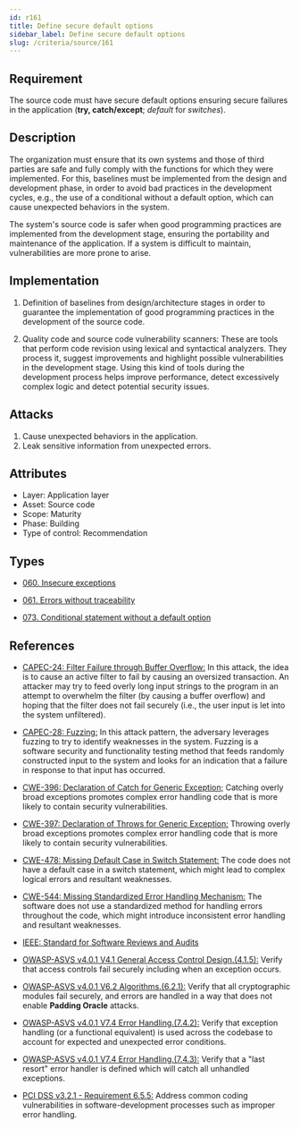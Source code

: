 ```yaml
---
id: r161
title: Define secure default options
sidebar_label: Define secure default options
slug: /criteria/source/161
---
```


## Requirement

The source code must have secure default options
ensuring secure failures in the application
(**try, catch/except**; *default* for *switches*).

## Description

The organization must ensure that its own systems and those of third parties
are safe and fully comply with the functions for which they were implemented.
For this, baselines must be implemented from the design and development phase,
in order to avoid bad practices in the development cycles,
e.g., the use of a conditional without a default option,
which can cause unexpected behaviors in the system.

The system's source code is safer when good programming practices are
implemented from the development stage,
ensuring the portability and maintenance of the application.
If a system is difficult to maintain,
vulnerabilities are more prone to arise.

## Implementation

1. Definition of baselines from design/architecture stages
in order to guarantee the implementation of good programming practices
in the development of the source code.

2. Quality code and source code vulnerability scanners:
These are tools that perform code revision using lexical and syntactical
analyzers. They process it, suggest improvements and highlight possible
vulnerabilities in the development stage.
Using this kind of tools during the development process
helps improve performance, detect excessively complex logic
and detect potential security issues.

## Attacks

1. Cause unexpected behaviors in the application.
2. Leak sensitive information from unexpected errors.

## Attributes

- Layer: Application layer
- Asset: Source code
- Scope: Maturity
- Phase: Building
- Type of control: Recommendation

## Types

- [060. Insecure exceptions](https://fluidattacks.com/products/rules/findings/060/)

- [061. Errors without traceability](https://fluidattacks.com/products/rules/findings/061/)

- [073. Conditional statement without a default option](https://fluidattacks.com/products/rules/findings/073/)

## References

- [CAPEC-24: Filter Failure through Buffer Overflow:](http://capec.mitre.org/data/definitions/24.html)
In this attack, the idea is to cause an active filter to fail by causing an
oversized transaction.
An attacker may try to feed overly long input strings to the program in an
attempt to overwhelm the filter (by causing a buffer overflow) and hoping that
the filter does not fail securely
(i.e., the user input is let into the system unfiltered).

- [CAPEC-28: Fuzzing:](http://capec.mitre.org/data/definitions/28.html)
In this attack pattern, the adversary leverages fuzzing to try to identify
weaknesses in the system.
Fuzzing is a software security and functionality testing method that feeds
randomly constructed input to the system and looks for an indication that a
failure in response to that input has occurred.

- [CWE-396: Declaration of Catch for Generic Exception;](https://cwe.mitre.org/data/definitions/396.html)
Catching overly broad exceptions promotes complex error handling code that is
more likely to contain security vulnerabilities.

- [CWE-397: Declaration of Throws for Generic Exception:](https://cwe.mitre.org/data/definitions/397.html)
Throwing overly broad exceptions promotes complex error handling code that is
more likely to contain security vulnerabilities.

- [CWE-478: Missing Default Case in Switch Statement:](https://cwe.mitre.org/data/definitions/478.html)
The code does not have a default case in a switch statement,
which might lead to complex logical errors and resultant weaknesses.

- [CWE-544: Missing Standardized Error Handling Mechanism:](https://cwe.mitre.org/data/definitions/544.html)
The software does not use a standardized method for handling errors throughout
the code,
which might introduce inconsistent error handling and resultant weaknesses.

- [IEEE: Standard for Software Reviews and Audits](https://standards.ieee.org/findstds/standard/1028-2008.html)

- [OWASP-ASVS v4.0.1 V4.1 General Access Control Design.(4.1.5):](https://owasp.org/www-project-application-security-verification-standard/)
Verify that access controls fail securely including when an exception occurs.

- [OWASP-ASVS v4.0.1 V6.2 Algorithms.(6.2.1):](https://owasp.org/www-project-application-security-verification-standard/)
Verify that all cryptographic modules fail securely,
and errors are handled in a way that does not enable **Padding Oracle**
attacks.

- [OWASP-ASVS v4.0.1 V7.4 Error Handling.(7.4.2):](https://owasp.org/www-project-application-security-verification-standard/)
Verify that exception handling (or a functional equivalent) is used across the
codebase to account for expected and unexpected error conditions.

- [OWASP-ASVS v4.0.1 V7.4 Error Handling.(7.4.3):](https://owasp.org/www-project-application-security-verification-standard/)
Verify that a "last resort" error handler is defined which will catch all
unhandled exceptions.

- [PCI DSS v3.2.1 - Requirement 6.5.5:](https://www.pcisecuritystandards.org/documents/PCI_DSS_v3-2-1.pdf)
Address common coding vulnerabilities in software-development processes such as
improper error handling.
